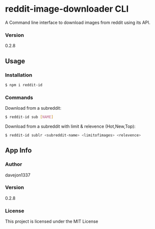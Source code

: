 # reddit-image-downloader CLI

A Command line interface to download images from reddit using its API.

### Version
0.2.8

## Usage

### Installation


```sh
$ npm i reddit-id
```

### Commands

Download from a subreddit:
```sh
$ reddit-id sub [NAME]
```
Download from a subreddit with limit & relevence (Hot,New,Top):
```sh
$ reddit-id sublr <subreddit-name> <limitofimages> <relevence>
```

## App Info

### Author

davejon1337

### Version

0.2.8

### License

This project is licensed under the MIT License